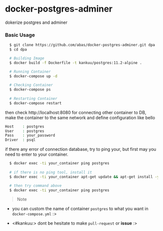 # docker-postgres-adminer
dokerize postgres and adminer

### Basic Usage
```sh
  $ git clone https://github.com/abas/docker-postgres-adminer.git dpa
  $ cd dpa

  # Building Image
  $ docker build -f Dockerfile -t kankuu/postgres:11.2-alpine .

  # Running Container
  $ docker-compose up -d
  
  # Checking Container
  $ docker-compose ps
  
  # Restarting Container
  $ docker-compose restart
```
then check http://localhost:8080
for connecting other container to DB, make the container to the same network and define configuration like bello

```php
Host    : postgres
User    : postgres
Pass    : your_password
Driver  : psql
```
if there any error of connection database, try to ping your, but first may you need to enter to your container.
```sh
  $ docker exec -ti your_container ping postgres
  
  # if there is no ping tool, install it
  $ docker exec -ti your_container apt-get update && apt-get install -y iputils-ping

  # then try command above
  $ docker exec -ti your_container ping postgres
```

> Note

- you can custom the name of container `postgres` to what you want in `docker-compose.yml` :>

- <#kankuu:> dont be hesitate to make `pull-request` or **issue** :>
